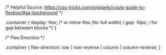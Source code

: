 /* Helpful Source: https://css-tricks.com/snippets/css/a-guide-to-flexbox/#aa-background */



.container {
  display: flex; /* or inline-flex (for full width) */
  gap: 10px; /* for gap between blocks */
}


/* Flex Direction */

.container {
  flex-direction: row | row-reverse | column | column-reverse;
}

